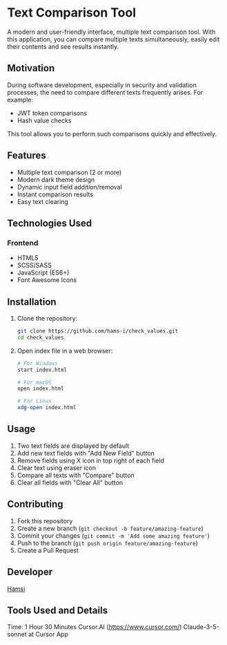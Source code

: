 # Text Comparison Tool

A modern and user-friendly interface, multiple text comparison tool. With this application, you can compare multiple texts simultaneously, easily edit their contents and see results instantly.

## Motivation

During software development, especially in security and validation processes, the need to compare different texts frequently arises. For example:
- JWT token comparisons  
- Hash value checks

This tool allows you to perform such comparisons quickly and effectively.

## Features

- Multiple text comparison (2 or more)
- Modern dark theme design
- Dynamic input field addition/removal
- Instant comparison results
- Easy text clearing

## Technologies Used

### Frontend
- HTML5
- SCSS/SASS  
- JavaScript (ES6+)
- Font Awesome Icons

## Installation

1. Clone the repository:
   ```bash
   git clone https://github.com/hams-i/check_values.git
   cd check_values
   ```

2. Open index file in a web browser:
   ```bash
   # For Windows
   start index.html
   
   # For macOS
   open index.html
   
   # For Linux
   xdg-open index.html
   ```

## Usage

1. Two text fields are displayed by default
2. Add new text fields with "Add New Field" button
3. Remove fields using X icon in top right of each field
4. Clear text using eraser icon
5. Compare all texts with "Compare" button
6. Clear all fields with "Clear All" button

## Contributing

1. Fork this repository
2. Create a new branch (`git checkout -b feature/amazing-feature`)
3. Commit your changes (`git commit -m 'Add some amazing feature'`)
4. Push to the branch (`git push origin feature/amazing-feature`)
5. Create a Pull Request

## Developer

[Hamsi](https://github.com/hams-i)

## Tools Used and Details

Time: 1 Hour 30 Minutes
Cursor.AI (https://www.cursor.com/)
Claude-3-5-sonnet at Cursor App